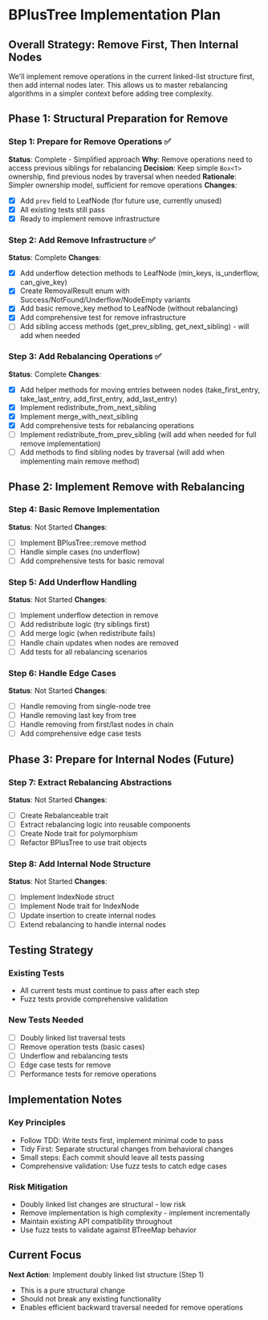 # BPlusTree Implementation Plan

## Overall Strategy: Remove First, Then Internal Nodes

We'll implement remove operations in the current linked-list structure first, then add internal nodes later. This allows us to master rebalancing algorithms in a simpler context before adding tree complexity.

## Phase 1: Structural Preparation for Remove

### Step 1: Prepare for Remove Operations ✅

**Status**: Complete - Simplified approach
**Why**: Remove operations need to access previous siblings for rebalancing
**Decision**: Keep simple `Box<T>` ownership, find previous nodes by traversal when needed
**Rationale**: Simpler ownership model, sufficient for remove operations
**Changes**:

- [x] Add `prev` field to LeafNode (for future use, currently unused)
- [x] All existing tests still pass
- [x] Ready to implement remove infrastructure

### Step 2: Add Remove Infrastructure ✅

**Status**: Complete
**Changes**:

- [x] Add underflow detection methods to LeafNode (min_keys, is_underflow, can_give_key)
- [x] Create RemovalResult enum with Success/NotFound/Underflow/NodeEmpty variants
- [x] Add basic remove_key method to LeafNode (without rebalancing)
- [x] Add comprehensive test for remove infrastructure
- [ ] Add sibling access methods (get_prev_sibling, get_next_sibling) - will add when needed

### Step 3: Add Rebalancing Operations ✅

**Status**: Complete
**Changes**:

- [x] Add helper methods for moving entries between nodes (take_first_entry, take_last_entry, add_first_entry, add_last_entry)
- [x] Implement redistribute_from_next_sibling
- [x] Implement merge_with_next_sibling
- [x] Add comprehensive tests for rebalancing operations
- [ ] Implement redistribute_from_prev_sibling (will add when needed for full remove implementation)
- [ ] Add methods to find sibling nodes by traversal (will add when implementing main remove method)

## Phase 2: Implement Remove with Rebalancing

### Step 4: Basic Remove Implementation

**Status**: Not Started
**Changes**:

- [ ] Implement BPlusTree::remove method
- [ ] Handle simple cases (no underflow)
- [ ] Add comprehensive tests for basic removal

### Step 5: Add Underflow Handling

**Status**: Not Started
**Changes**:

- [ ] Implement underflow detection in remove
- [ ] Add redistribute logic (try siblings first)
- [ ] Add merge logic (when redistribute fails)
- [ ] Handle chain updates when nodes are removed
- [ ] Add tests for all rebalancing scenarios

### Step 6: Handle Edge Cases

**Status**: Not Started
**Changes**:

- [ ] Handle removing from single-node tree
- [ ] Handle removing last key from tree
- [ ] Handle removing from first/last nodes in chain
- [ ] Add comprehensive edge case tests

## Phase 3: Prepare for Internal Nodes (Future)

### Step 7: Extract Rebalancing Abstractions

**Status**: Not Started
**Changes**:

- [ ] Create Rebalanceable trait
- [ ] Extract rebalancing logic into reusable components
- [ ] Create Node trait for polymorphism
- [ ] Refactor BPlusTree to use trait objects

### Step 8: Add Internal Node Structure

**Status**: Not Started
**Changes**:

- [ ] Implement IndexNode struct
- [ ] Implement Node trait for IndexNode
- [ ] Update insertion to create internal nodes
- [ ] Extend rebalancing to handle internal nodes

## Testing Strategy

### Existing Tests

- All current tests must continue to pass after each step
- Fuzz tests provide comprehensive validation

### New Tests Needed

- [ ] Doubly linked list traversal tests
- [ ] Remove operation tests (basic cases)
- [ ] Underflow and rebalancing tests
- [ ] Edge case tests for remove
- [ ] Performance tests for remove operations

## Implementation Notes

### Key Principles

- Follow TDD: Write tests first, implement minimal code to pass
- Tidy First: Separate structural changes from behavioral changes
- Small steps: Each commit should leave all tests passing
- Comprehensive validation: Use fuzz tests to catch edge cases

### Risk Mitigation

- Doubly linked list changes are structural - low risk
- Remove implementation is high complexity - implement incrementally
- Maintain existing API compatibility throughout
- Use fuzz tests to validate against BTreeMap behavior

## Current Focus

**Next Action**: Implement doubly linked list structure (Step 1)

- This is a pure structural change
- Should not break any existing functionality
- Enables efficient backward traversal needed for remove operations
